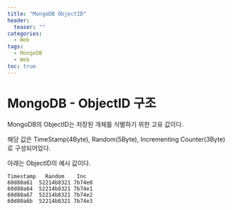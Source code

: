 ```yaml
---
title: "MongoDB ObjectID"
header:
  teaser: ""
categories:
  - Web
tags:
  - MongoDB
  - Web
toc: true
---
```


# MongoDB - ObjectID 구조

MongoDB의 ObjectID는 저장된 개체를 식별하기 위한 고유 값이다.

해당 값은 TimeStamp(4Byte), Random(5Byte), Incrementing Counter(3Byte)로 구성되어있다.

아래는 ObjectID의 예시 값이다.

```
Timestamp   Random    Inc
60d80a61  52214b8321 7b74e0
60d80a64  52214b8321 7b74e1
60d80a67  52214b8321 7b74e2
60d80a6b  52214b8321 7b74e3
```


